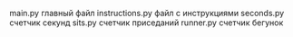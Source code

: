 main.py  главный файл
instructions.py файл с инструкциями
seconds.py счетчик секунд
sits.py счетчик приседаний
runner.py счетчик бегунок
